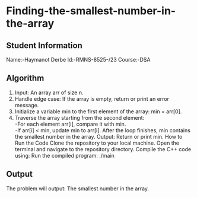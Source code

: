 # Finding-the-smallest-number-in-the-array

## Student Information
Name:-Haymanot Derbe 
Id:-RMNS-8525-/23 
Course:-DSA

## Algorithm
1. Input: An array arr of size n.
2. Handle edge case: If the array is empty, return or print an error message.
3. Initialize a variable min to the first element of the array: min = arr[0].
4. Traverse the array starting from the second element:     
   -For each element arr[i], compare it with min.   
   -If arr[i] < min, update min to arr[i].
After the loop finishes, min contains the smallest number in the array.
Output: Return or print min.
How to Run the Code
Clone the repository to your local machine.
Open the terminal and navigate to the repository directory.
Compile the C++ code using:
Run the compiled program:
./main
## Output
The problem will output:
The smallest number in the array.